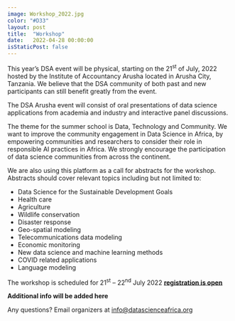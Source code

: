 ```yaml
---
image: Workshop_2022.jpg
color: "#D33"
layout: post
title:  "Workshop"
date:   2022-04-28 00:00:00
isStaticPost: false
---
```

This year’s DSA event will be physical, starting on the 21<sup>st</sup> of July, 2022 hosted by the Institute of Accountancy Arusha located in Arusha City, Tanzania. We believe that the DSA community of both past and new participants can still benefit greatly from the event.

The DSA Arusha event will consist of oral presentations of data science applications from academia and industry and interactive panel discussions.

The theme for the summer school is Data, Technology and Community. We want to improve the community engagement in Data Science in Africa, by empowering communities and researchers to consider their role in responsible AI practices in Africa. We strongly encourage the participation of data science communities from across the continent.

We are also using this platform as a call for abstracts for the workshop. Abstracts should cover relevant topics including but not limited to:


* Data Science for the Sustainable Development Goals
* Health care
* Agriculture
* Wildlife conservation
* Disaster response
* Geo-spatial modeling
* Telecommunications data modeling
* Economic monitoring
* New data science and machine learning methods
* COVID related applications
* Language modeling


The workshop is scheduled for 21<sup>st</sup> – 22<sup>nd</sup> July 2022 <b><a target="_blank" href="https://bit.ly/3vcFrVz">registration is open</a></b>


__Additional info will be added here__

Any questions?
Email organizers at [info@datascienceafrica.org](mailto:info@datascienceafrica.org)
